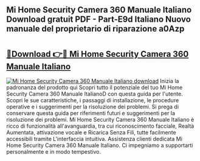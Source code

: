 ## Mi Home Security Camera 360 Manuale Italiano Download gratuit PDF - Part-E9d Italiano Nuovo manuale del proprietario di riparazione a0Azp

# <h2><a href="http://dfav343.blite.top/?on=Mi+Home+Security+Camera+360+Manuale+Italiano">🔗Download 👉🔴 Mi Home Security Camera 360 Manuale Italiano</a></h2>

[![Mi Home Security Camera 360 Manuale Italiano download](https://i.imgur.com/lujVjoI.png)](http://dfav343.blite.top/?on=Mi+Home+Security+Camera+360+Manuale+Italiano)
Inizia la padronanza del prodotto qui Scopri tutto il potenziale del tuo Mi Home Security Camera 360 Manuale ItalianoD con questa guida per l'utente. Scopri le sue caratteristiche, i passaggi di installazione, le procedure operative e i suggerimenti per la risoluzione dei problemi. Si prega di conservare questa guida per riferimenti futuri e suggerimenti per la risoluzione dei problemi. Mi Home Security Camera 360 Manuale Italiano è ricco di funzionalità all'avanguardia, tra cui riconoscimento facciale, Realtà Aumentata, attivazione vocale e Ricarica Senza Fili, tutte facilmente accessibili tramite L'interfaccia intuitiva. Assistenza clienti dedicata Mi Home Security Camera 360 Manuale Italiano. Ci impegniamo a supportarti personalmente e in modo tempestivo.
